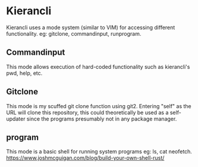 # Kierancli

Kierancli uses a mode system (similar to VIM) for accessing different functionality. eg: gitclone, commandinput, runprogram.

## Commandinput
This mode allows execution of hard-coded functionality such as kierancli's pwd, help, etc.

## Gitclone
This mode is my scuffed git clone function using git2.
Entering "self" as the URL will clone this repository, 
this could theoretically be used as a self-updater since the programs presumably not in any package manager. 

## program
This mode is a basic shell for running system programs eg: ls, cat neofetch. 
https://www.joshmcguigan.com/blog/build-your-own-shell-rust/
